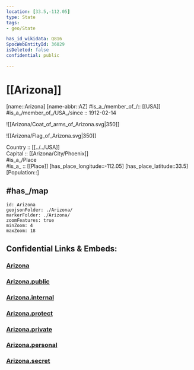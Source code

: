 ```yaml
---
location: [33.5,-112.05] 
type: State
tags:
- geo/State

has_id_wikidata: Q816 
SpocWebEntityId: 36029
isDeleted: false
confidential: public

---
```


# [[Arizona]] 

[name::Arizona] 
[name-abbr::AZ] 
#is_a_/member_of_/:: [[USA]]
#is_a_/member_of_/USA_/since :: 1912-02-14  


![[Arizona/Coat_of_arms_of_Arizona.svg|350]] 

![[Arizona/Flag_of_Arizona.svg|350]] 

Country :: [[../../USA]]  
Capital :: [[Arizona/City/Phoenix]]  
#is_a_/Place  
#is_a_ :: [[Place]] 
[has_place_longitude::-112.05] 
[has_place_latitude::33.5] 
[Population::] 

## #has_/map 

```leaflet
id: Arizona
geojsonFolder: ./Arizona/
markerFolder: ./Arizona/
zoomFeatures: true 
minZoom: 4 
maxZoom: 18
```


## Confidential Links & Embeds: 

### [Arizona](/_Standards/Earth/Continent/America~North/USA/USA~Mountain/Arizona.md) 

### [Arizona.public](/_public/Earth/Continent/America~North/USA/USA~Mountain/Arizona.public.md) 

### [Arizona.internal](/_internal/Earth/Continent/America~North/USA/USA~Mountain/Arizona.internal.md) 

### [Arizona.protect](/_protect/Earth/Continent/America~North/USA/USA~Mountain/Arizona.protect.md) 

### [Arizona.private](/_private/Earth/Continent/America~North/USA/USA~Mountain/Arizona.private.md) 

### [Arizona.personal](/_personal/Earth/Continent/America~North/USA/USA~Mountain/Arizona.personal.md) 

### [Arizona.secret](/_secret/Earth/Continent/America~North/USA/USA~Mountain/Arizona.secret.md)

